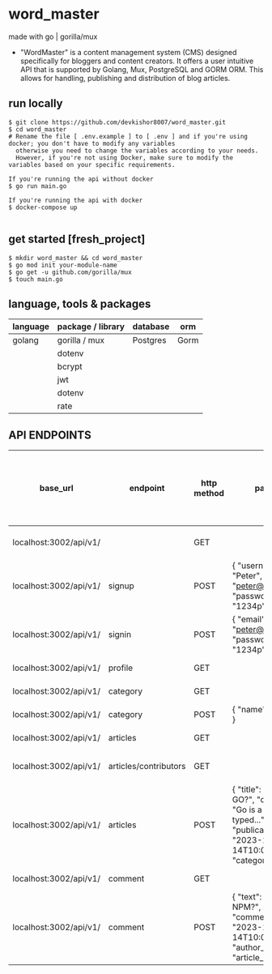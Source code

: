 # word_master
made with go | gorilla/mux
- "WordMaster" is a content management system (CMS) designed specifically for bloggers and content creators.
It offers a user intuitive API that is supported by Golang, Mux, PostgreSQL and GORM ORM. This allows
for handling, publishing and distribution of blog articles.

## run locally
```
$ git clone https://github.com/devkishor8007/word_master.git
$ cd word_master
# Rename the file [ .env.example ] to [ .env ] and if you're using docker; you don't have to modify any variables
  otherwise you need to change the variables according to your needs.
  However, if you're not using Docker, make sure to modify the variables based on your specific requirements.

If you're running the api without docker
$ go run main.go

If you're running the api with docker
$ docker-compose up
 
```

## get started [fresh_project]
```
$ mkdir word_master && cd word_master
$ go mod init your-module-name
$ go get -u github.com/gorilla/mux
$ touch main.go
```

## language, tools & packages
|  language | package / library | database | orm
|----------|----------|----------|----------|
| golang | gorilla / mux | Postgres | Gorm
| | dotenv | |
| | bcrypt | |
| | jwt | |
| | dotenv | |
| | rate | |

## API ENDPOINTS
|  base_url | endpoint | http method | payload | add Authorization token in http header [ Authorization  54545454445 ] | describe |
|----------|----------|----------|----------|--------| --------|
| localhost:3002/api/v1/ | | GET | | no | view the test endpoint
| localhost:3002/api/v1/ | signup | POST | { "username": "Peter", "email": "peter@gmail.com", "password": "1234p" } | no | create a new account
| localhost:3002/api/v1/ | signin | POST | { "email": "peter@gmail.com", "password": "1234p" } | no | login your account
| localhost:3002/api/v1/ | profile | GET | | yes | get your profile
| localhost:3002/api/v1/ | category | GET | | no | view all the category
| localhost:3002/api/v1/ | category | POST | { "name": "golang" } | no | add a new category
| localhost:3002/api/v1/ | articles | GET | | no | view all the articles
| localhost:3002/api/v1/ | articles/contributors | GET | | yes | view all the contributors articles  
| localhost:3002/api/v1/ | articles | POST | { "title": "What is GO?", "content": "Go is a statically typed...", "publication_date": "2023-10-14T10:05:00Z", "category_id": 1 } | yes | create a new article by contributors
| localhost:3002/api/v1/ | comment | GET | | no | view all the comments
| localhost:3002/api/v1/ | comment | POST | { "text": "What is NPM?", "comment_date": "2023-10-14T10:05:00Z", "author_id": 1, "article_id": 1 } | yes | add a new comment in a article


